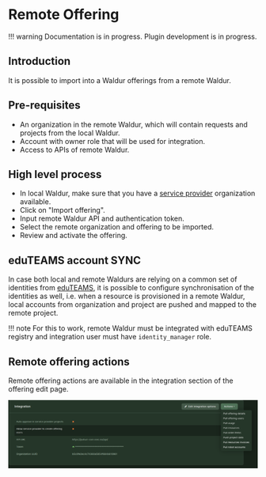 # Remote Offering

!!! warning
    Documentation is in progress. Plugin development is in progress.

## Introduction

It is possible to import into a Waldur offerings from a remote Waldur.

## Pre-requisites

- An organization in the remote Waldur, which will contain requests and projects from the local Waldur.
- Account with owner role that will be used for integration.
- Access to APIs of remote Waldur.

## High level process

- In local Waldur, make sure that you have a [service provider](../../user-guide/End-users/adding-an-offering.md) organization available.
- Click on "Import offering".
- Input remote Waldur API and authentication token.
- Select the remote organization and offering to be imported.
- Review and activate the offering.

## eduTEAMS account SYNC

In case both local and remote Waldurs are relying on a common set of identities
from [eduTEAMS](../identities/eduTEAMS.md), it is possible to configure synchronisation of the identities as well,
i.e. when a resource is provisioned in a remote Waldur, local accounts from organization and project are pushed and
mapped to the remote project.

!!! note
    For this to work, remote Waldur must be integrated with eduTEAMS registry and integration user must have
    `identity_manager` role.

## Remote offering actions

Remote offering actions are available in the integration section of the offering edit page.

[![Remote Offering Actions](img/remote-offering-actions.png)](img/remote-offering-actions.png)
